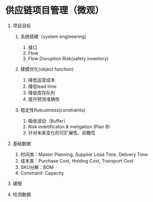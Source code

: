 # 供应链项目管理（微观）
1. 项目目标
    1. 系统搭建（system engineering)
        1. 接口
        2. Flow
        3. Flow Disruption Risk(safety inventory)
    2. 建模优化(object function)
        1. 降低运营成本
        2. 降低lead time
        3. 降低库存队列
        4. 提升预测准确性

    3. 稳定性Robustness(constraints)
        1. 吸收波动（Buffer）
        2. Risk indetificaton & metigation (Plan B)
        3. 针对未来变化的可扩展性、前瞻性

2. 基础数据
    1. 时间类：Master Planning, Supplier Lead Time, Delivery Time
    2. 成本类：Purchase Cost, Holding Cost, Transport Cost
    3. SKU分解：BOM
    4. Constraint: Capacity
3. 建模
4. 检测数据
